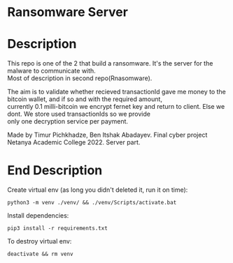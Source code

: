 # Ransomware Server  
  
# Description  
This repo is one of the 2 that build a ransomware. It's the server for the malware to communicate with.  
Most of description in second repo(Rnasomware).  
  
The aim is to validate whether recieved transactionId gave me money to the bitcoin wallet, and if so and with the required amount,  
currently 0.1 milli-bitcoin we encrypt fernet key and return to client. Else we dont. We store used transactionIds so we provide  
only one decryption service per payment.  
  
Made by Timur Pichkhadze, Ben Itshak Abadayev. Final cyber project Netanya Academic College 2022. Server part.  
  
# End Description  
  
Create virtual env (as long you didn't deleted it, run it on time):  
  
```  
python3 -m venv ./venv/ && ./venv/Scripts/activate.bat  
```  
  
Install dependencies:  
  
```  
pip3 install -r requirements.txt  
```  
  
To destroy virtual env:  
  
```  
deactivate && rm venv  
```  